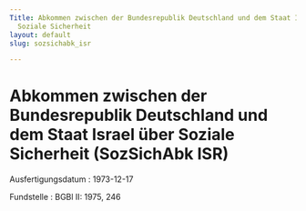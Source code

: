 ```yaml
---
Title: Abkommen zwischen der Bundesrepublik Deutschland und dem Staat Israel über
  Soziale Sicherheit
layout: default
slug: sozsichabk_isr

---
```


# Abkommen zwischen der Bundesrepublik Deutschland und dem Staat Israel über Soziale Sicherheit (SozSichAbk ISR)

Ausfertigungsdatum
:   1973-12-17

Fundstelle
:   BGBl II: 1975, 246

